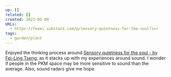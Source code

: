 ```yaml
---
up: []
related: []
created: 2022-05-09
URLs:
  - https://feeei.substack.com/p/sensory-quietness-for-the-soul?s=r
tags:
  - garden/plant
---
```

Enjoyed the thinking process around [Sensory quietness for the soul - by Fei-Ling Tseng](https://feeei.substack.com/p/sensory-quietness-for-the-soul?s=r), as it stacks up with my experiences around sound. I wonder if people in the PKM space may be more sensitive to sound than the average. Also, sound radars give me hope. 